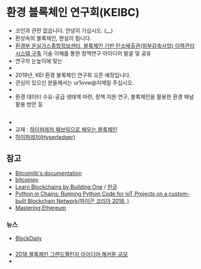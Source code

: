 # 환경 블록체인 연구회(KEIBC)
- 코인과 관련 없습니다. 안녕히 가십시오. (__)
- 환상속의 블록체인, 현실이 됩니다.
- [환경부 온실가스종합정보센터, 블록체인 기반 탄소배출권(외부감축사업) 이력관리 시스템 구축](http://www.kisa.or.kr/uploadfile/201812/201812201859051067.hwp)
기술 이해를 통한 정책연구 아이디어 발굴 및 공유
- 연구자 눈높이에 맞는 
- 
- 2019년, KEI 환경 블록체인 연구회 오픈 예정입니다.  
- 관심이 있으신 분들께서는 ur1ovw@지메일 주십시오.  
- 
- 환경 데이터 수요-공급 생태계 마련, 정책 지원 연구, 블록체인을 활용한 환경 패널 활용 방안 등
## 
- 
- 교재 : [하이퍼레저 패브릭으로 배우는 블록체인](https://jpub.tistory.com/871)
- [하이퍼레저(Hyperledger)](https://www.hyperledger.org/)
## 참고
- [Bitcoinlib's documentation](https://bitcoinlib.readthedocs.io/en/latest/)
- [bitcoinpy](https://github.com/obulpathi/bitcoinpy)
- [Learn Blockchains by Building One](https://hackernoon.com/learn-blockchains-by-building-one-117428612f46) / [한글](https://medium.com/caulink/%ED%8C%8C%EC%9D%B4%EC%8D%AC%EC%9C%BC%EB%A1%9C-%EB%B8%94%EB%A1%9D%EC%B2%B4%EC%9D%B8-%EB%A7%8C%EB%93%A4%EA%B8%B0-part-1-4386dbc735e)
- [Python in Chains: Running Python Code for IoT Projects on a custom-built Blockchain Network(파이콘 코리아 2018, )](https://www.pycon.kr/2018/program/16)
- [Mastering Ethereum](https://github.com/ethereumbook/ethereumbook)
### 뉴스
- [BlockDaily](https://www.blockdaily.com/)
### 
- [2018 블록체인 그랜드챌린지 아이디어∙해커톤 공모](https://www.kisa.or.kr/notice/notice_View.jsp?cPage=1&mode=view&p_No=4&b_No=4&d_No=2204&ST=&SV=)
- 
